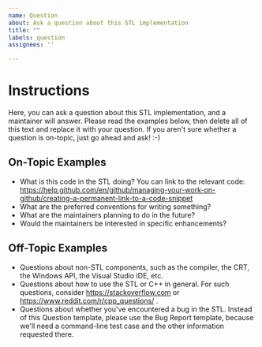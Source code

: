 ```yaml
---
name: Question
about: Ask a question about this STL implementation
title: ""
labels: question
assignees: ''

---
```


Instructions
============
Here, you can ask a question about this STL implementation, and a maintainer
will answer. Please read the examples below, then delete all of this text and
replace it with your question. If you aren't sure whether a question is
on-topic, just go ahead and ask! :-)

On-Topic Examples
-----------------
* What is this code in the STL doing? You can link to the relevant code:
https://help.github.com/en/github/managing-your-work-on-github/creating-a-permanent-link-to-a-code-snippet
* What are the preferred conventions for writing something?
* What are the maintainers planning to do in the future?
* Would the maintainers be interested in specific enhancements?

Off-Topic Examples
------------------
* Questions about non-STL components, such as the compiler, the CRT,
the Windows API, the Visual Studio IDE, etc.
* Questions about how to use the STL or C++ in general. For such questions,
consider https://stackoverflow.com or https://www.reddit.com/r/cpp_questions/ .
* Questions about whether you've encountered a bug in the STL. Instead of this
Question template, please use the Bug Report template, because we'll need
a command-line test case and the other information requested there.
